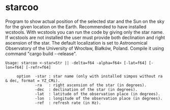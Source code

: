 # starcoo
Program to show actual position of the selected star and the Sun on the sky for the given location on the Earth. Recommended to have installed wcstools. With wcstools you can run the code by giving only the star name. If wcstools are not installed the user must provide both declination and right ascension of the star. The default localization is set to Astronomical Observatory of the University of Wrocław, Białków, Poland. Compile it using command "cargo build --release".

    Usage: starcoo <-star=Str || -delta=f64 -alpha=f64> [-lat=f64] [-lon=f64] [-refr=f64]

         option  -star : star name (only with installed simpos without ra & dec, format = YZ_CMi).
                 -ra   : right ascension of the star (in degrees).
                 -dec  : declination of the star (in degrees).
                 -lat  : latitude of the observation place (in degrees).
                 -lon  : longitude of the observation place (in degrees).
                 -ref  : refresh rate (in Hz).
